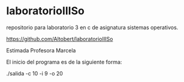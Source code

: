 # laboratorioIIISo

repositorio para laboratorio 3 en c de asignatura sistemas operativos.

https://github.com/Altobert/laboratorioIIISo

Estimada Profesora Marcela

El inicio del programa es de la siguiente forma:

./salida -c 10 -i 9 -o 20
